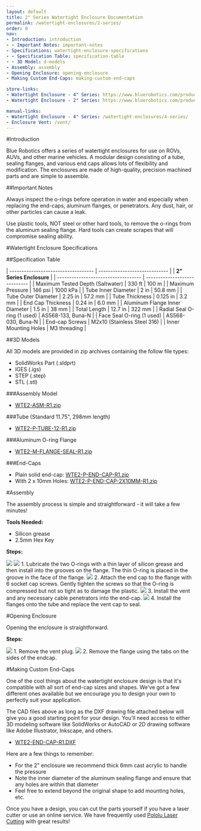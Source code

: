 ```yaml
---
layout: default
title: 2" Series Watertight Enclosure Documentation
permalink: /watertight-enclosures/2-series/
order: 0
nav:
- Introduction: introduction
- - Important Notes: important-notes
- Specifications: watertight-enclosure-specifications
- - Specification Table: specification-table
- - 3D Model: d-models
- Assembly: assembly
- Opening Enclosure: opening-enclosure
- Making Custom End-Caps: making-custom-end-caps

store-links:
- Watertight Enclosure - 4" Series: https://www.bluerobotics.com/product-category/4-series/
- Watertight Enclosure - 2" Series: https://www.bluerobotics.com/product-category/2-series/

manual-links:
- Watertight Enclosure - 4" Series: /watertight-enclosures/4-series/
- Enclosure Vent: /vent/
---
```


#Introduction

Blue Robotics offers a series of watertight enclosures for use on ROVs, AUVs, and other marine vehicles. A modular design consisting of a tube, sealing flanges, and various end caps allows lots of flexibility and modification. The enclosures are made of high-quality, precision machined parts and are simple to assemble.

##Important Notes

<i class="fa fa-exclamation-triangle fa-fw fa-2x text-warning"></i>
Always inspect the o-rings before operation in water and especially when replacing the end-caps, aluminum flanges, or penetrators. Any dust, hair, or other particles can cause a leak.

<i class="fa fa-exclamation-triangle fa-fw fa-2x text-warning"></i>
Use plastic tools, NOT steel or other hard tools, to remove the o-rings from the aluminum sealing flange. Hard tools can create scrapes that will compromise sealing ability.

<!--<i class="fa fa-lightbulb-o fa-fw fa-2x blue"></i>
A slight clicking noise is normal, especially when operated dry. It is caused by slight movement of the shaft in the plastic bearings.-->

#Watertight Enclosure Specifications

##Specification Table

| ----------------------------------- | ----------------------------- |
|                          **2" Series Enclosure**                    |
| ----------------------------------- | ----------------------------- |
| Maximum Tested Depth (Saltwater)    | 330 ft        | 100 m         |
| Maximum Pressure                    | 146 psi       | 1000 kPa      |
| Tube Inner Diameter                 | 2 in          | 50.8 mm       |
| Tube Outer Diameter                 | 2.25 in       | 57.2 mm       |
| Tube Thickness                      | 0.125 in      | 3.2 mm        |
| End Cap Thickness                   | 0.24 in       | 6.0 mm        |
| Aluminum Flange Inner Diameter      | 1.5 in        | 38 mm         |
| Total Length                        | 12.7 in       | 322 mm        |
| Radial Seal O-ring (1 used)         | AS568-133, Buna-N             |
| Face Seal O-ring (1 used)           | AS568-030, Buna-N             |
| End-cap Screws                      | M2x10 (Stainless Steel 316)   |
| Inner Mounting Holes                | M3 threading                  |

##3D Models

All 3D models are provided in zip archives containing the follow file types:

- SolidWorks Part (.sldprt)
- IGES (.igs) 
- STEP (.step)
- STL (.stl)

###Assembly Model

- [WTE2-ASM-R1.zip](http://www.bluerobotics.com/models/WTE2-ASM-R1.zip)

###Tube (Standard 11.75", 298mm length)

- [WTE2-P-TUBE-12-R1.zip](http://www.bluerobotics.com/models/WTE2-P-TUBE-12-R1.zip)

###Aluminum O-ring Flange

- [WTE2-M-FLANGE-SEAL-R1.zip](http://www.bluerobotics.com/models/WTE2-M-FLANGE-SEAL-R1.zip)

###End-Caps

- Plain solid end-cap: [WTE2-P-END-CAP-R1.zip](http://www.bluerobotics.com/models/WTE2-P-END-CAP-R1.zip)
- With 2 x 10mm Holes: [WTE2-P-END-CAP-2X10MM-R1.zip](http://www.bluerobotics.com/models/WTE2-P-END-CAP-2X10MM-R1.zip)

#Assembly

The assembly process is simple and straightforward - it will take a few minutes!

**Tools Needed:**

* Silicon grease
* 2.5mm Hex Key

**Steps:**

<img src="/assets/images/tutorials/WTE/2-step-1.png" class="img-responsive" style="max-width:600px" />
<img src="/assets/images/tutorials/WTE/2-step-2.png" class="img-responsive" style="max-width:600px" />
1. Lubricate the two O-rings with a thin layer of silicon grease and then install into the grooves on the flange. The thin O-ring is placed in the groove in the face of the flange.

<img src="/assets/images/tutorials/WTE/2-step-3.png" class="img-responsive" style="max-width:600px" />
2. Attach the end cap to the flange with 6 socket cap screws. Gently tighten the screws so that the O-ring is compressed but not so tight as to damage the plastic.

<img src="/assets/images/tutorials/WTE/2-step-5.png" class="img-responsive" style="max-width:600px" />
3. Install the vent and any necessary cable penetrators into the end-cap.  
<img src="/assets/images/tutorials/WTE/2-step-4.png" class="img-responsive" style="max-width:600px" />
4. Install the flanges onto the tube and replace the vent cap to seal.

#Opening Enclosure 

Opening the enclosure is straightforward.

**Steps:**

<img src="/assets/images/tutorials/WTE/2-open-step-1.png" class="img-responsive" style="max-width:600px" />
1. Remove the vent plug. 

<img src="/assets/images/tutorials/WTE/2-open-step-2.png" class="img-responsive" style="max-width:600px" />
2. Remove the flange using the tabs on the sides of the endcap. 


#Making Custom End-Caps

One of the cool things about the watertight enclosure design is that it's compatible with all sort of end-cap sizes and shapes. We've got a few different ones available but we encourage you to design your own to perfectly suit your application.

The CAD files above as long as the DXF drawing file attached below will give you a good starting point for your design. You'll need access to either 3D modeling software like SolidWorks or AutoCAD or 2D drawing software like Adobe Illustrator, Inkscape, and others.

- [WTE2-END-CAP-R1.DXF](/wte/dxf/WTE2-END-CAP-R1.DXF)

Here are a few things to remember:

- For the 2" enclosure we recommend thick 6mm cast acrylic to handle the pressure
- Note the inner diameter of the aluminum sealing flange and ensure that any holes are within that diameter
- Feel free to extend beyond the original shape to add mounting holes, etc.

Once you have a design, you can cut the parts yourself if you have a laser cutter or use an online service. We have frequently used [Pololu Laser Cutting](https://www.pololu.com/product/749) with great results!